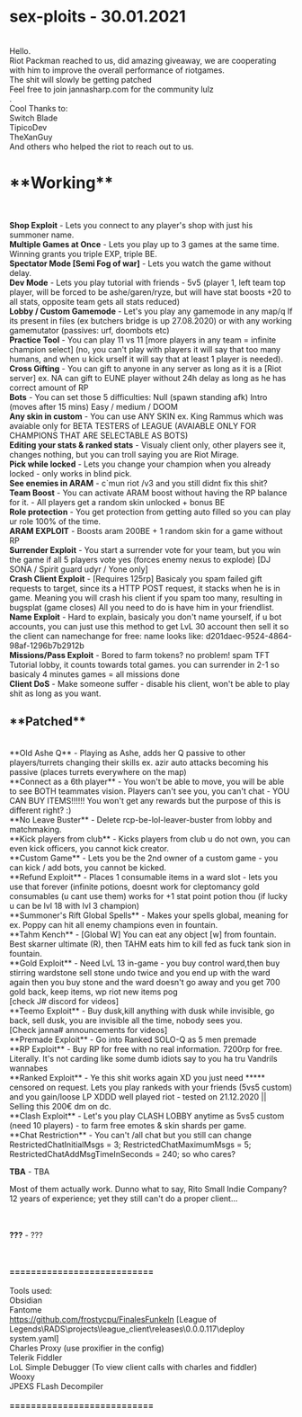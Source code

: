# sex-ploits - 30.01.2021
<br>
Hello.<br>
Riot Packman reached to us, did amazing giveaway, we are cooperating with him to improve the overall performance of riotgames.<br>
The shit will slowly be getting patched<br>
Feel free to join jannasharp.com for the community lulz<br>.
<br>
Cool Thanks to: <br>
Switch Blade <br>
TipicoDev <br>
TheXanGuy <br>
And others who helped the riot to reach out to us.<br>

<h1>**Working**</h1><br>

**Shop Exploit** - Lets you connect to any player's shop with just his summoner name. <br>
**Multiple Games at Once** - Lets you play up to 3 games at the same time. Winning grants you triple EXP, triple BE. <br>
**Spectator Mode [Semi Fog of war]** - Lets you watch the game without delay. <br>
**Dev Mode** - Lets you play tutorial with friends - 5v5 (player 1, left team top player, will be forced to be ashe/garen/ryze, but will have stat boosts +20 to all stats, opposite team gets all stats reduced)<br>
**Lobby / Custom Gamemode** - Let's you play any gamemode in any map/q If its present in files (ex butchers bridge is up 27.08.2020) or with any working gamemutator (passives: urf, doombots etc)<br>
**Practice Tool** - You can play 11 vs 11 [more players in any team = infinite champion select] (no, you can't play with players it will say that too many humans, and when u kick urself it will say that at least 1 player is needed). <br>
**Cross Gifting** - You can gift to anyone in any server as long as it is a [Riot server] ex. NA can gift to EUNE player without 24h delay as long as he has correct amount of RP<br>
**Bots** - You can set those 5 difficulties: Null (spawn standing afk) Intro (moves after 15 mins) Easy / medium / DOOM<br>
**Any skin in custom** - You can use ANY SKIN ex. King Rammus which was avaiable only for BETA TESTERS of LEAGUE (AVAIABLE ONLY FOR CHAMPIONS THAT ARE SELECTABLE AS BOTS)<br>
**Editing your stats & ranked stats** - Visualy client only, other players see it, changes nothing, but you can troll saying you are Riot Mirage.<br>
**Pick while locked** - Lets you change your champion when you already locked - only works in blind pick.<br>
**See enemies in ARAM** - c`mun riot /v3 and you still didnt fix this shit?<br>
**Team Boost** - You can activate ARAM boost without having the RP balance for it. - All players get a random skin unlocked + bonus BE<br>
**Role protection** - You get protection from getting auto filled so you can play ur role 100% of the time.<br>
**ARAM EXPLOIT** - Boosts aram 200BE + 1 random skin for a game without RP<br>
**Surrender Exploit** - You start a surrender vote for your team, but you win the game if all 5 players vote yes (forces enemy nexus to explode) [DJ SONA / Spirit guard udyr / Yone only]<br>
**Crash Client Exploit** - [Requires 125rp] Basicaly you spam failed gift requests to target, since its a HTTP POST request, it stacks when he is in game. Meaning you will crash his client if you spam too many, resulting in bugsplat (game closes) All you need to do is have him in your friendlist.<br>
**Name Exploit** - Hard to explain, basicaly you don't name yourself, if u bot accounts, you can just use this method to get LvL 30 account then sell it so the client can namechange for free: name looks like: d201daec-9524-4864-98af-1296b7b2912b<br>
**Missions/Pass Exploit** - Bored to farm tokens? no problem! spam TFT Tutorial lobby, it counts towards total games. you can surrender in 2-1 so basicaly 4 minutes games = all missions done<br>
**Client DoS** - Make someone suffer - disable his client, won't be able to play shit as long as you want.<br>



<h2>**Patched**</h2><br>
**Old Ashe Q** - Playing as Ashe, adds her Q passive to other players/turrets changing their skills ex. azir auto attacks becoming his passive (places turrets everywhere on the map)<br>
**Connect as a 6th player** - You won't be able to move, you will be able to see BOTH teammates vision. Players can't see you, you can't chat - YOU CAN BUY ITEMS!!!!!! You won't get any rewards but the purpose of this is different right? :) <br>
**No Leave Buster** - Delete rcp-be-lol-leaver-buster from lobby and matchmaking.<br>
**Kick players from club** - Kicks players from club u do not own, you can even kick officers, you cannot kick creator. <br>
**Custom Game** - Lets you be the 2nd owner of a custom game - you can kick / add bots, you cannot be kicked.<br>
**Refund Exploit** - Places 1 consumable items in a ward slot - lets you use that forever (infinite potions, doesnt work for cleptomancy gold consumables (u cant use them) works for +1 stat point potion thou (if lucky u can be lvl 18 with lvl 3 champion)<br>
**Summoner's Rift Global Spells** - Makes your spells global, meaning for ex. Poppy can hit all enemy champions even in fountain.<br>
**Tahm Kench** - [Global W] You can eat any object [w] from fountain. Best skarner ultimate (R), then TAHM eats him to kill fed as fuck tank sion in fountain.<br>
**Gold Exploit** - Need LvL 13 in-game - you buy control ward,then buy stirring wardstone sell stone undo twice and you end up with the ward again then you buy stone
and the ward doesn't go away and you get 700 gold back, keep items, wp riot new items pog<br>[check J# discord for videos]<br>
**Teemo Exploit** - Buy dusk,kill anything with dusk while invisible, go back, sell dusk, you are invisible all the time, nobody sees you.<br>
[Check janna# announcements for videos]<br>
**Premade Exploit** - Go into Ranked SOLO-Q as 5 men premade<br>
**RP Exploit** - Buy RP for free with no real information. 7200rp for free. Literally. It's not carding like some dumb idiots say to you ha tru Vandrils wannabes<br>
**Ranked Exploit** - Ye this shit works again XD you just need ***** censored on request. Lets you play rankeds with your friends (5vs5 custom) and you gain/loose LP XDDD well played riot  - tested on 21.12.2020 || Selling this 200€ dm on dc.<br>
**Clash Exploit** - Let's you play CLASH LOBBY anytime as 5vs5 custom (need 10 players) - to farm free emotes & skin shards per game.<br>
**Chat Restriction** - You can't /all chat but you still can change RestrictedChatInitialMsgs = 3; RestrictedChatMaximumMsgs = 5; RestrictedChatAddMsgTimeInSeconds = 240; so who cares?<br>



**TBA** - TBA<br>

Most of them actually work. Dunno what to say, Rito Small Indie Company?<br>
12 years of experience; yet they still can't do a proper client...<br>

<br><br>
**???** - ???<br>
<br><br>

**===========================**<br><br>
Tools used:<br>
Obsidian <br>
Fantome <br>
https://github.com/frostycpu/FinalesFunkeln [League of Legends\RADS\projects\league_client\releases\0.0.0.117\deploy
system.yaml]<br>
Charles Proxy (use proxifier in the config)<br> 
Telerik Fiddler <br>
LoL Simple Debugger (To view client calls with charles and fiddler) <br>
Wooxy <br>
JPEXS FLash Decompiler <br><br>
**===========================**<br><br>
